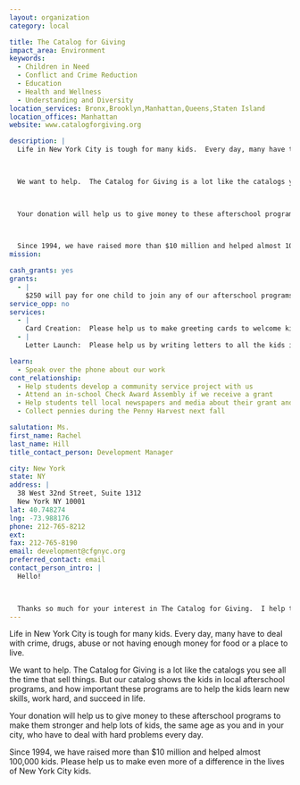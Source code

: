 ```yaml
---
layout: organization
category: local

title: The Catalog for Giving
impact_area: Environment
keywords: 
  - Children in Need
  - Conflict and Crime Reduction
  - Education
  - Health and Wellness
  - Understanding and Diversity
location_services: Bronx,Brooklyn,Manhattan,Queens,Staten Island
location_offices: Manhattan
website: www.catalogforgiving.org

description: |
  Life in New York City is tough for many kids.  Every day, many have to deal with crime, drugs, abuse or not having enough money for food or a place to live.

  

  We want to help.  The Catalog for Giving is a lot like the catalogs you see all the time that sell things.  But our catalog shows the kids in local afterschool programs, and how important these programs are to help the kids learn new skills, work hard, and succeed in life.

  

  Your donation will help us to give money to these afterschool programs to make them stronger and help lots of kids, the same age as you and in your city, who have to deal with hard problems every day.

  

  Since 1994, we have raised more than $10 million and helped almost 100,000 kids.  Please help us to make even more of a difference in the lives of New York City kids.
mission: 

cash_grants: yes
grants: 
  - |
    $250 will pay for one child to join any of our afterschool programs.  The ten programs involve sports, arts, writing, farming and many more fun activities, while teaching important lessons that will help the kids to succeed.
service_opp: no
services: 
  - |
    Card Creation:  Please help us to make greeting cards to welcome kids that are new to our afterschool programs each year.  We would also like to create cards to congratulate kids who graduate from the programs or reach big goals like making the honor roll or getting into college.  This will make the kids very happy, and encourage them to keep doing well.
  - |
    Letter Launch:  Please help us by writing letters to all the kids in your school, your families, and people in your community to tell them about the important work that The Catalog is doing, and why you support us.  This will help us to teach many more people about our work, and help to raise more money for the kids in the programs.

learn: 
  - Speak over the phone about our work
cont_relationship: 
  - Help students develop a community service project with us
  - Attend an in-school Check Award Assembly if we receive a grant
  - Help students tell local newspapers and media about their grant and/or project with us
  - Collect pennies during the Penny Harvest next fall

salutation: Ms.
first_name: Rachel
last_name: Hill
title_contact_person: Development Manager

city: New York
state: NY
address: |
  38 West 32nd Street, Suite 1312  
  New York NY 10001
lat: 40.748274
lng: -73.988176
phone: 212-765-8212
ext: 
fax: 212-765-8190
email: development@cfgnyc.org
preferred_contact: email
contact_person_intro: |
  Hello!

  

  Thanks so much for your interest in The Catalog for Giving.  I help the organization with raising money and holding special events each year.  I've been with this charity for almost a year, and we have not worked with any Common Cents schools yet.  We would love to work with you!  Please contact me with any questions you have. 
---
```

Life in New York City is tough for many kids.  Every day, many have to deal with crime, drugs, abuse or not having enough money for food or a place to live.



We want to help.  The Catalog for Giving is a lot like the catalogs you see all the time that sell things.  But our catalog shows the kids in local afterschool programs, and how important these programs are to help the kids learn new skills, work hard, and succeed in life.



Your donation will help us to give money to these afterschool programs to make them stronger and help lots of kids, the same age as you and in your city, who have to deal with hard problems every day.



Since 1994, we have raised more than $10 million and helped almost 100,000 kids.  Please help us to make even more of a difference in the lives of New York City kids.